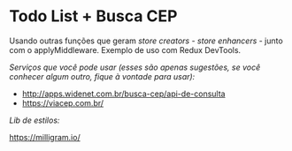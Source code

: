 # Todo List + Busca CEP

Usando outras funções que geram _store creators_ - _store enhancers_ - junto com o applyMiddleware.
Exemplo de uso com Redux DevTools.

*Serviços que você pode usar (esses são apenas sugestões, se você conhecer algum outro, fique à vontade para usar):*

- http://apps.widenet.com.br/busca-cep/api-de-consulta
- https://viacep.com.br/

*Lib de estilos:*

https://milligram.io/
